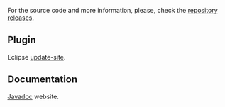 For the source code and more information, please, check the [repository releases](https://github.com/The-Nefarious-Developer/zjoule/releases/tag/v2.0.1).

## Plugin

Eclipse [update-site](https://zjoule.com/v2.0.1/plugin).

## Documentation

[Javadoc](https://zjoule.com/v2.0.1/doc) website.
